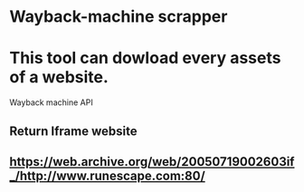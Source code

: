 # Wayback-machine scrapper

# This tool can dowload every assets of a website.

Wayback machine API



## Return Iframe website
## https://web.archive.org/web/20050719002603if_/http://www.runescape.com:80/

## 